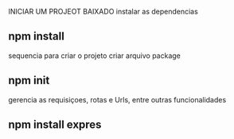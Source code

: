  INICIAR UM PROJEOT BAIXADO
 instalar as dependencias
 ##  npm install

 sequencia para criar o projeto
 criar arquivo package
 ## npm init

 gerencia as requisiçoes, rotas e Urls, entre outras funcionalidades

 ## npm install expres